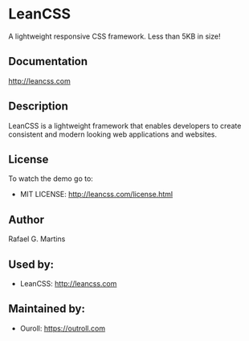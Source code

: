 # LeanCSS
A lightweight responsive CSS framework. Less than 5KB in size!

## Documentation
<http://leancss.com>

## Description
LeanCSS is a lightweight framework that enables developers to create consistent and modern looking web applications and websites.

## License
To watch the demo go to:
* MIT LICENSE: http://leancss.com/license.html

## Author
Rafael G. Martins

## Used by:
* LeanCSS: http://leancss.com

## Maintained by:
* Ouroll: https://outroll.com
